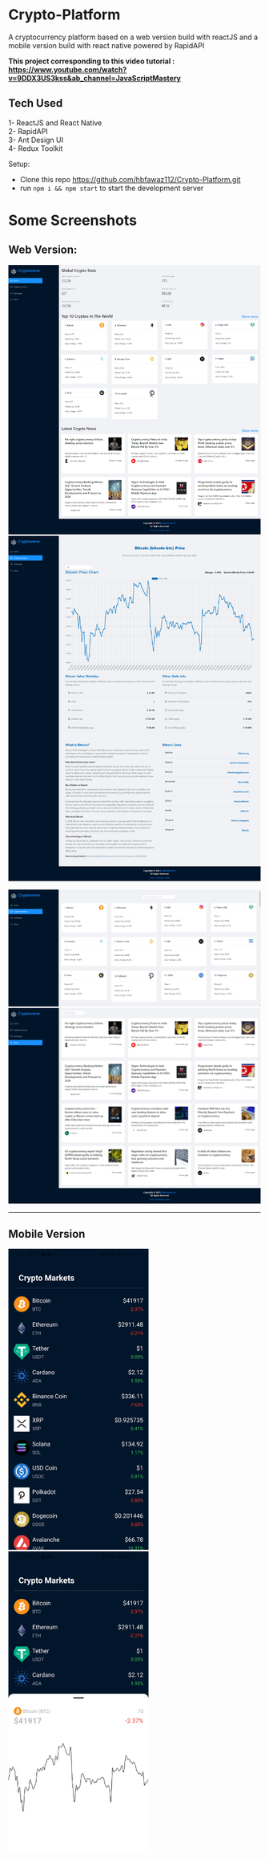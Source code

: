 # Crypto-Platform
A cryptocurrency platform based on a web version build with reactJS and a mobile version build with react native powered by RapidAPI

<b>This project corresponding to this video tutorial : https://www.youtube.com/watch?v=9DDX3US3kss&ab_channel=JavaScriptMastery
</b>
## Tech Used 
1- ReactJS and React Native<br>
2- RapidAPI<br>
3- Ant Design UI <br>
4- Redux Toolkit<br>

Setup:
- Clone this repo https://github.com/hbfawaz112/Crypto-Platform.git
- run ```npm i && npm start``` to start the development server

# Some Screenshots
## Web Version:
<p float="left">
<img src="https://raw.githubusercontent.com/hbfawaz112/Crypto-Platform/main/Web_ReactJS/ss/screencapture-localhost-3000-2021-09-28-11_44_30.png" />
<img src="https://raw.githubusercontent.com/hbfawaz112/Crypto-Platform/main/Web_ReactJS/ss/screencapture-localhost-3000-crypto-1-2021-09-28-11_45_29.png"/>
  </p>
<img src="https://raw.githubusercontent.com/hbfawaz112/Crypto-Platform/main/Web_ReactJS/ss/screencapture-localhost-3000-crypto-155-2021-09-28-11_45_29.png"/>
<img src="https://raw.githubusercontent.com/hbfawaz112/Crypto-Platform/main/Web_ReactJS/ss/screencapture-localhost-3000-news-2021-09-28-11_44_45.png"/>
<hr>

## Mobile Version
<p float="left">
<img src="https://raw.githubusercontent.com/hbfawaz112/Crypto-Platform/main/Mobile_ReactNative/ss/s1.jpg" height="600">
  &nbsp;&nbsp;&nbsp;&nbsp;&nbsp;&nbsp;
<img src="https://raw.githubusercontent.com/hbfawaz112/Crypto-Platform/main/Mobile_ReactNative/ss/s2.jpg" height="600">
  
</p>


